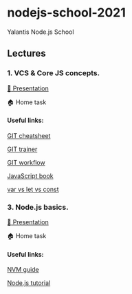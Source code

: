 # nodejs-school-2021
Yalantis Node.js School

## Lectures
### 1. VCS & Core JS concepts.
[:green_book: Presentation](https://docs.google.com/presentation/d/1w18oAi4gWvwXAoC2g9I1hB-Rwz0l13TBycZPTw4SzJ4)

:house: Home task

#### Useful links:
[GIT cheatsheet](https://education.github.com/git-cheat-sheet-education.pdf)

[GIT trainer](https://learngitbranching.js.org/)

[GIT workflow](https://www.atlassian.com/ru/git/tutorials/comparing-workflows/gitflow-workflow)

[JavaScript book](https://learn.javascript.ru/)

[var vs let vs const](https://www.valentinog.com/blog/var/)

### 3. Node.js basics.
[:green_book: Presentation](https://docs.google.com/presentation/d/1J3_kbBULUE9K7JshwLpJQgfm9wjNyTR8IeIisgC68Pk)

:house: Home task

#### Useful links:
[NVM guide](https://ua-blog.com/%D1%82%D1%83%D1%82%D0%BE%D1%80%D0%B8%D0%B0%D0%BB-%D0%BF%D0%BE-node-version-manager-nvm)

[Node.js tutorial](https://nodejs.dev/learn)
